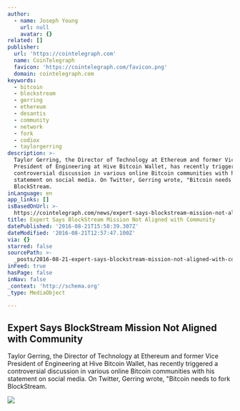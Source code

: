 ```yaml
---
author:
  - name: Joseph Young
    url: null
    avatar: {}
related: []
publisher:
  url: 'https://cointelegraph.com'
  name: CoinTelegraph
  favicon: 'https://cointelegraph.com/favicon.png'
  domain: cointelegraph.com
keywords:
  - bitcoin
  - blockstream
  - gerring
  - ethereum
  - desantis
  - community
  - network
  - fork
  - codiox
  - taylorgerring
description: >-
  Taylor Gerring, the Director of Technology at Ethereum and former Vice
  President of Engineering at Hive Bitcoin Wallet, has recently triggered a
  controversial discussion in various online Bitcoin communities with his
  statement on social media. On Twitter, Gerring wrote, "Bitcoin needs to fork
  BlockStream.
inLanguage: en
app_links: []
isBasedOnUrl: >-
  https://cointelegraph.com/news/expert-says-blockstream-mission-not-aligned-with-community
title: Expert Says BlockStream Mission Not Aligned with Community
datePublished: '2016-08-21T15:58:39.307Z'
dateModified: '2016-08-21T12:57:47.100Z'
via: {}
starred: false
sourcePath: >-
  _posts/2016-08-21-expert-says-blockstream-mission-not-aligned-with-community.md
inFeed: true
hasPage: false
inNav: false
_context: 'http://schema.org'
_type: MediaObject

---
```

<article style=""><h1>Expert Says BlockStream Mission Not Aligned with Community</h1><p>Taylor Gerring, the Director of Technology at Ethereum and former Vice President of Engineering at Hive Bitcoin Wallet, has recently triggered a controversial discussion in various online Bitcoin communities with his statement on social media. On Twitter, Gerring wrote, "Bitcoin needs to fork BlockStream.</p><img src="https://cointelegraph.com/images/725_Ly9jb2ludGVsZWdyYXBoLmNvbS9zdG9yYWdlL3VwbG9hZHMvdmlldy9mM2UxNzQzMTZkMjkzNmJjYzAzNmFmM2IxYjU5MWUzMS5qcGc=.jpg" /></article>
